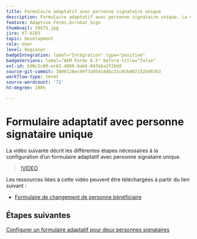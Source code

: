 ```yaml
---
title: Formulaire adaptatif avec personne signataire unique
description: Formulaire adaptatif avec personne signataire unique. La vidéo suivante décrit les différentes étapes nécessaires à la configuration d’un formulaire adaptatif avec personne signataire unique.
feature: Adaptive Forms,Acrobat Sign
thumbnail: 39475.jpg
jira: KT-6103
topic: Development
role: User
level: Beginner
badgeIntegration: label="Intégration" type="positive"
badgeVersions: label="AEM Forms 6.5" before-title="false"
exl-id: b90c5c00-ec62-4809-9ab6-047eba2f2bb0
source-git-commit: 30d6120ec99f7a95414dbc31c0cb002152bd6763
workflow-type: tm+mt
source-wordcount: '72'
ht-degree: 100%

---
```


# Formulaire adaptatif avec personne signataire unique


La vidéo suivante décrit les différentes étapes nécessaires à la configuration d’un formulaire adaptatif avec personne signataire unique.

>[!VIDEO](https://video.tv.adobe.com/v/39475?quality=12&learn=on)

Les ressources liées à cette vidéo peuvent être téléchargées à partir du lien suivant :

* [Formulaire de changement de personne bénéficiaire](assets/change-of-beneficiary-form.zip)

## Étapes suivantes

[Configurer un formulaire adaptatif pour deux personnes signataires](./configure-adaptive-form-for-two-signers.md)
